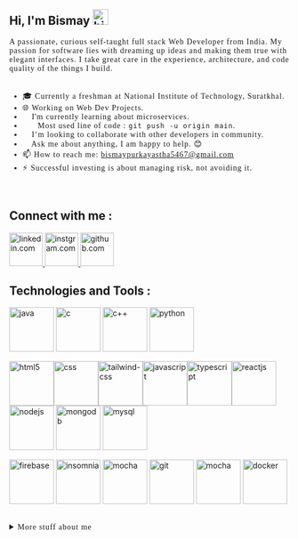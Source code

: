 ## **Hi, I'm Bismay** <img src = "https://user-images.githubusercontent.com/1303154/88677602-1635ba80-d120-11ea-84d8-d263ba5fc3c0.gif" width="28px" height="28px" alt="hi">

<text style = "font-family: Verdana; letter-spacing : 1px; color : ">
A passionate, curious self-taught full stack Web Developer from India. My passion for software lies with dreaming up ideas and making them true with elegant interfaces. I take great care in the experience, architecture, and code quality of the things I build.
</text>
<br /><br />

<ul style = "font-family: Verdana; letter-spacing : 1px">
    <li>🎓 Currently a freshman at National Institute of Technology, Suratkhal.</li>
    <li>🌐 Working on Web Dev Projects.</li>
    <li>🌱 I'm currently learning about microservices.</li>
    <li>🧑‍💻 Most used line of code : <code>git push -u origin main</code>.</li>
    <li>💞 I’m looking to collaborate with other developers in community.</li>
    <li>💬 Ask me about anything, I am happy to help. 😊</li>
    <li>📫 How to reach me: <a href="mailto:bismaypurkayastha5467@gmail.com">bismaypurkayastha5467@gmail.com</a></li>
    <li>⚡ Successful investing is about managing risk, not avoiding it.</li>
</ul>
<br />

## **Connect with me :** 

<a href = "https://www.linkedin.com/in/bismay-purkayastha-4a63a6179/" target = "_blank">
    <img src = "https://img.icons8.com/3d-fluency/256/linkedin.png" alt = "linkedin.com" width="60px">
</a> <a href = "https://www.instagram.com/bismaypurkayastha/" target = "_blank">
    <img src = "https://img.icons8.com/3d-fluency/256/instagram-new.png" alt = "instgram.com" width="60px">
</a> <a href = "https://github.com/Bismay5467" target = "_blank">
    <img src = "https://img.icons8.com/3d-fluency/256/github.png" alt = "github.com" width="60px">
</a>

<br />

## **Technologies and Tools :** 

<img src = "https://img.icons8.com/external-flaticons-flat-flat-icons/256/external-java-computer-programming-flaticons-flat-flat-icons.png" alt = "java" width="80px"> <img src = "https://img.icons8.com/color/256/c-programming.png" alt = "c" width="80px"> <img src = "https://img.icons8.com/color/256/c-plus-plus-logo.png" alt = "c++" width="80px"> <img src = "https://img.icons8.com/color/256/python.png" alt = "python" width="80px">

<img src = "https://img.icons8.com/color/256/html-5.png" alt = "html5" width="80px"><img src = "https://img.icons8.com/fluency/256/css3.png" alt = "css" width="80px"><img src = "https://img.icons8.com/fluency/256/tailwind_css.png" alt = "tailwind-css" width="80px"><img src = "https://img.icons8.com/color/256/javascript.png" alt = "javascript" width="80px"><img src = "https://img.icons8.com/color/256/typescript.png" alt = "typescript" width="80px"><img src = "https://img.icons8.com/office/256/react.png" alt = "reactjs" width="80px"> <img src = "https://img.icons8.com/color/256/nodejs.png" alt = "nodejs" width="80px"> <img src = "https://img.icons8.com/color/256/mongodb.png" alt = "mongodb" width="80px"> <img src = "https://img.icons8.com/color/256/mysql-logo.png" alt = "mysql" width="80px">

<img src = "https://img.icons8.com/color/256/firebase.png" alt = "firebase" width="80px"> <img src = "https://seeklogo.com/images/I/insomnia-logo-A35E09EB19-seeklogo.com.png" alt = "insomnia" width="80px"> <img src = "https://brandslogos.com/wp-content/uploads/images/mocha-logo-1.png" alt = "mocha" width="80px"> <img src = "https://img.icons8.com/color/256/git.png" alt = "git" width="80px"> <img src = "https://cdn-icons-png.flaticon.com/512/906/906324.png" alt = "mocha" width="80px"> <img src = "https://img.icons8.com/color/256/docker.png" alt = "docker" width="80px">

<!-- TODO : UPLOAD RESUME -->

<br />

<details>
    <summary style = "font-family: Verdana; letter-spacing : 1px">More stuff about me</summary>
<br />

## **Profile Visits :**
<br />

![Visitors](https://api.visitorbadge.io/api/visitors?path=https%3A%2F%2Fgithub.com%2FBismay5467&label=VISITORS&labelColor=%23f47201&countColor=%23263759)

<br />

## **Github Stats :**

<br />

[![Bismay's GitHub stats](https://github-readme-stats.vercel.app/api?username=Bismay5467&show_icons=true&theme=merko)](https://github.com/Bismay5467)

<br />

## **Coding Stats :**

<br />

[![Top Langs](https://github-readme-stats.vercel.app/api/top-langs/?username=bismay5467&langs_count=8&layout=compact&theme=merko)](https://github.com/Bismay5467)

</details>




